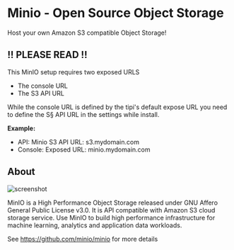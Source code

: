 # Minio - Open Source Object Storage
Host your own Amazon S3 compatible Object Storage!


## !! PLEASE READ !!

This MinIO setup requires two exposed URLS
- The console URL
- The S3 API URL

While the console URL is defined by the tipi's default expose URL you need to define the S§ API URL in the settings while install.

**Example:**

- API: Minio S3 API URL: s3.mydomain.com
- Console: Exposed URL: minio.mydomain.com


## About

![screenshot](https://raw.githubusercontent.com/minio/minio/master/.github/logo.svg?sanitize=true)

MinIO is a High Performance Object Storage released under GNU Affero General Public License v3.0. It is API compatible with Amazon S3 cloud storage service. Use MinIO to build high performance infrastructure for machine learning, analytics and application data workloads.


See https://github.com/minio/minio for more details
